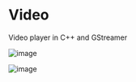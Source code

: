 # Video
Video player in C++ and GStreamer

![image](https://user-images.githubusercontent.com/17216605/35801760-d1e256fc-0a6d-11e8-9602-b840c2902812.png)

![image](https://user-images.githubusercontent.com/17216605/35801762-d493b0a8-0a6d-11e8-885c-654d4f17e9f8.png)
